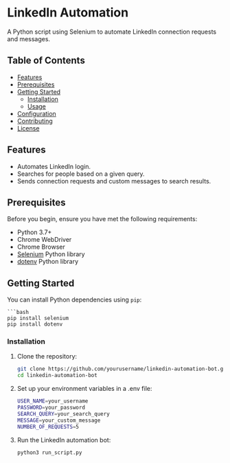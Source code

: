 # LinkedIn Automation

A Python script using Selenium to automate LinkedIn connection requests and messages.

## Table of Contents

- [Features](#features)
- [Prerequisites](#prerequisites)
- [Getting Started](#getting-started)
  - [Installation](#installation)
  - [Usage](#usage)
- [Configuration](#configuration)
- [Contributing](#contributing)
- [License](#license)

## Features

- Automates LinkedIn login.
- Searches for people based on a given query.
- Sends connection requests and custom messages to search results.

## Prerequisites

Before you begin, ensure you have met the following requirements:

- Python 3.7+
- Chrome WebDriver
- Chrome Browser
- [Selenium](https://selenium-python.readthedocs.io/) Python library
- [dotenv](https://pypi.org/project/python-dotenv/) Python library

## Getting Started

You can install Python dependencies using `pip`:

    ```bash
    pip install selenium
    pip install dotenv

### Installation

1. Clone the repository:

   ```bash
   git clone https://github.com/yourusername/linkedin-automation-bot.git
   cd linkedin-automation-bot

3. Set up your environment variables in a .env file:

    ```bash
    USER_NAME=your_username
    PASSWORD=your_password
    SEARCH_QUERY=your_search_query
    MESSAGE=your_custom_message
    NUMBER_OF_REQUESTS=5

4. Run the LinkedIn automation bot:

    ```bash
    python3 run_script.py

